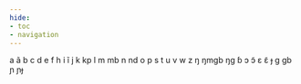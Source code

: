 ```yaml
---
hide:
- toc
- navigation
---
```

a
ã
b
c
d
e
f
h
i
ĩ
j
k
kp
l
m
mb
n
nd
o
p
s
t
u
v
w
z
ŋ
ŋmɡb
ŋɡ
ɓ
ɔ
ɔ̃
ɛ
ɛ̃
ɟ
ɡ
ɡb
ɲ
ɲɟ
